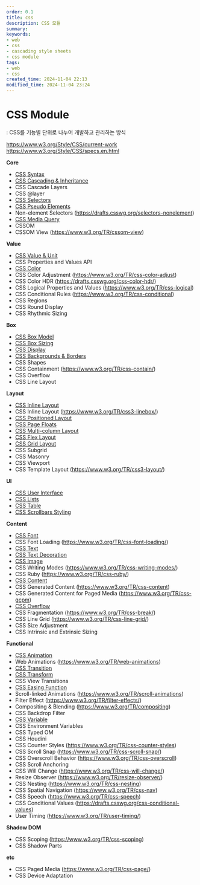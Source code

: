 ```yaml
---
order: 0.1
title: css
description: CSS 모듈
summary:
keywords:
- web
- css
- cascading style sheets
- css module
tags:
- web
- css
created_time: 2024-11-04 22:13
modified_time: 2024-11-04 23:24
---
```


# CSS Module
: CSS를 기능별 단위로 나누어 개발하고 관리하는 방식  

https://www.w3.org/Style/CSS/current-work  
https://www.w3.org/Style/CSS/specs.en.html  


**Core**
- [CSS Syntax](./css-syntax.md)
- [CSS Cascading & Inheritance](./css-cascading.md)
- CSS Cascade Layers
- CSS @layer
- [CSS Selectors](./css-selectors.md)
- [CSS Pseudo Elements](./css-pseudo.md)
- Non-element Selectors (https://drafts.csswg.org/selectors-nonelement)
- [CSS Media Query](./css-media-query.md)
- CSSOM
- CSSOM View (https://www.w3.org/TR/cssom-view)


**Value**
- [CSS Value & Unit](./css-value.md)
- CSS Properties and Values API
- [CSS Color](./css-color.md)
- CSS Color Adjustment (https://www.w3.org/TR/css-color-adjust)
- CSS Color HDR (https://drafts.csswg.org/css-color-hdr/)
- CSS Logical Properties and Values (https://www.w3.org/TR/css-logical)
- CSS Conditional Rules (https://www.w3.org/TR/css-conditional)
- CSS Regions
- CSS Round Display
- CSS Rhythmic Sizing


**Box**
- [CSS Box Model](./css-box.md)
- [CSS Box Sizing](./css-box-sizing.md)
- [CSS Display](./css-display.md)
- [CSS Backgrounds & Borders](./css-background.md)
- CSS Shapes
- CSS Containment (https://www.w3.org/TR/css-contain/)
- CSS Overflow
- CSS Line Layout


**Layout**
- [CSS Inline Layout](./css-inline.md) 
- CSS Inline Layout (https://www.w3.org/TR/css3-linebox/)
- [CSS Positioned Layout](./css-position.md)
- [CSS Page Floats](./css-float.md)
- [CSS Multi-column Layout](./css-multi-column.md)
- [CSS Flex Layout](./css-flexbox.md)
- [CSS Grid Layout](./css-grid.md)
- CSS Subgrid
- CSS Masonry
- CSS Viewport
- CSS Template Layout (https://www.w3.org/TR/css3-layout/)


**UI**
- [CSS User Interface](./css-ui.md) 
- [CSS Lists](./css-list.md)
- [CSS Table](./css-table.md)
- [CSS Scrollbars Styling](./css-scrollbar.md)


**Content**
- [CSS Font](./css-font.md)
- CSS Font Loading (https://www.w3.org/TR/css-font-loading/)
- [CSS Text](./css-text.md)
- [CSS Text Decoration](./css-text-decor.md)
- [CSS Image](./css-image.md)
- CSS Writing Modes (https://www.w3.org/TR/css-writing-modes/)
- CSS Ruby (https://www.w3.org/TR/css-ruby/)
- [CSS Content](./css-content.md)
- CSS Generated Content (https://www.w3.org/TR/css-content)
- CSS Generated Content for Paged Media (https://www.w3.org/TR/css-gcpm)
- [CSS Overflow](./css-overflow.md)
- CSS Fragmentation (https://www.w3.org/TR/css-break/)
- CSS Line Grid (https://www.w3.org/TR/css-line-grid/)
- CSS Size Adjustment
- CSS Intrinsic and Extrinsic Sizing


**Functional**
- [CSS Animation](./css-animation.md)
- Web Animations (https://www.w3.org/TR/web-animations)
- [CSS Transition](./css-transition.md)
- [CSS Transform](./css-transform.md)
- CSS View Transitions
- [CSS Easing Function](./css-easing.md)
- Scroll-linked Animations (https://www.w3.org/TR/scroll-animations)  
- Filter Effect (https://www.w3.org/TR/filter-effects/)
- Compositing & Blending (https://www.w3.org/TR/compositing)
- CSS Backdrop Filter
- [CSS Variable](./css-variable.md)
- CSS Environment Variables
- CSS Typed OM
- CSS Houdini
- CSS Counter Styles (https://www.w3.org/TR/css-counter-styles)
- CSS Scroll Snap (https://www.w3.org/TR/css-scroll-snap/)
- CSS Overscroll Behavior (https://www.w3.org/TR/css-overscroll)
- CSS Scroll Anchoring
- CSS Will Change (https://www.w3.org/TR/css-will-change/)
- Resize Observer (https://www.w3.org/TR/resize-observer/)
- CSS Nesting (https://www.w3.org/TR/css-nesting)
- CSS Spatial Navigation (https://www.w3.org/TR/css-nav)
- CSS Speech (https://www.w3.org/TR/css-speech)
- CSS Conditional Values (https://drafts.csswg.org/css-conditional-values)
- User Timing (https://www.w3.org/TR/user-timing/)


**Shadow DOM**
- CSS Scoping (https://www.w3.org/TR/css-scoping)
- CSS Shadow Parts  


**etc**
- CSS Paged Media (https://www.w3.org/TR/css-page/)
- CSS Device Adaptation
